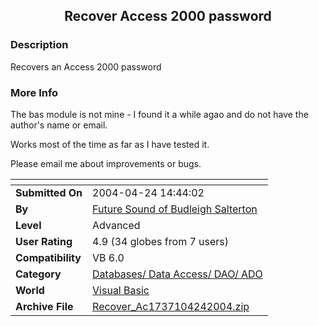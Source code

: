 ﻿<div align="center">

## Recover Access 2000 password


</div>

### Description

Recovers an Access 2000 password
 
### More Info
 
The bas module is not mine - I found it a while agao and do not have the author's name or email.

Works most of the time as far as I have tested it.

Please email me about improvements or bugs.


<span>             |<span>
---                |---
**Submitted On**   |2004-04-24 14:44:02
**By**             |[Future Sound of Budleigh Salterton](https://github.com/Planet-Source-Code/PSCIndex/blob/master/ByAuthor/future-sound-of-budleigh-salterton.md)
**Level**          |Advanced
**User Rating**    |4.9 (34 globes from 7 users)
**Compatibility**  |VB 6\.0
**Category**       |[Databases/ Data Access/ DAO/ ADO](https://github.com/Planet-Source-Code/PSCIndex/blob/master/ByCategory/databases-data-access-dao-ado__1-6.md)
**World**          |[Visual Basic](https://github.com/Planet-Source-Code/PSCIndex/blob/master/ByWorld/visual-basic.md)
**Archive File**   |[Recover\_Ac1737104242004\.zip](https://github.com/Planet-Source-Code/future-sound-of-budleigh-salterton-recover-access-2000-password__1-53359/archive/master.zip)








